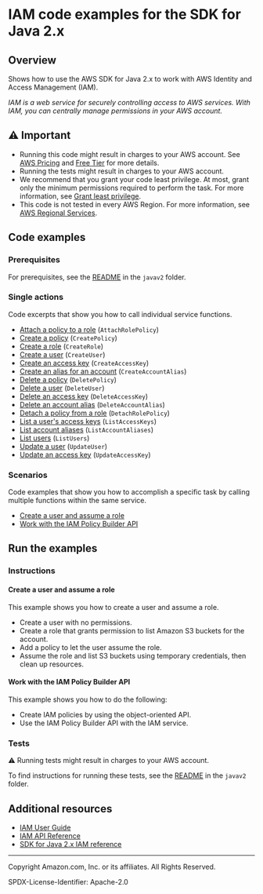 <!--Generated by WRITEME on 2023-09-12 00:35:08.471633 (UTC)-->
# IAM code examples for the SDK for Java 2.x

## Overview

Shows how to use the AWS SDK for Java 2.x to work with AWS Identity and Access Management (IAM).

<!--custom.overview.start-->
<!--custom.overview.end-->

*IAM is a web service for securely controlling access to AWS services. With IAM, you can centrally manage permissions in your AWS account.*

## ⚠ Important

* Running this code might result in charges to your AWS account. See [AWS Pricing](https://aws.amazon.com/pricing/?aws-products-pricing.sort-by=item.additionalFields.productNameLowercase&aws-products-pricing.sort-order=asc&awsf.Free%20Tier%20Type=*all&awsf.tech-category=*all) and [Free Tier](https://aws.amazon.com/free/?all-free-tier.sort-by=item.additionalFields.SortRank&all-free-tier.sort-order=asc&awsf.Free%20Tier%20Types=*all&awsf.Free%20Tier%20Categories=*all) for more details.
* Running the tests might result in charges to your AWS account.
* We recommend that you grant your code least privilege. At most, grant only the minimum permissions required to perform the task. For more information, see [Grant least privilege](https://docs.aws.amazon.com/IAM/latest/UserGuide/best-practices.html#grant-least-privilege).
* This code is not tested in every AWS Region. For more information, see [AWS Regional Services](https://aws.amazon.com/about-aws/global-infrastructure/regional-product-services).

<!--custom.important.start-->
<!--custom.important.end-->

## Code examples

### Prerequisites

For prerequisites, see the [README](../../README.md#Prerequisites) in the `javav2` folder.


<!--custom.prerequisites.start-->
<!--custom.prerequisites.end-->

### Single actions

Code excerpts that show you how to call individual service functions.

* [Attach a policy to a role](src/main/java/com/example/iam/AttachRolePolicy.java#L62) (`AttachRolePolicy`)
* [Create a policy](src/main/java/com/example/iam/CreatePolicy.java#L78) (`CreatePolicy`)
* [Create a role](src/main/java/com/example/iam/CreateRole.java#L66) (`CreateRole`)
* [Create a user](src/main/java/com/example/iam/CreateUser.java#L58) (`CreateUser`)
* [Create an access key](src/main/java/com/example/iam/CreateAccessKey.java#L54) (`CreateAccessKey`)
* [Create an alias for an account](src/main/java/com/example/iam/CreateAccountAlias.java#L52) (`CreateAccountAlias`)
* [Delete a policy](src/main/java/com/example/iam/DeletePolicy.java#L52) (`DeletePolicy`)
* [Delete a user](src/main/java/com/example/iam/DeleteUser.java#L52) (`DeleteUser`)
* [Delete an access key](src/main/java/com/example/iam/DeleteAccessKey.java#L52) (`DeleteAccessKey`)
* [Delete an account alias](src/main/java/com/example/iam/DeleteAccountAlias.java#L51) (`DeleteAccountAlias`)
* [Detach a policy from a role](src/main/java/com/example/iam/DetachRolePolicy.java#L52) (`DetachRolePolicy`)
* [List a user's access keys](src/main/java/com/example/iam/ListAccessKeys.java#L53) (`ListAccessKeys`)
* [List account aliases](src/main/java/com/example/iam/ListAccountAliases.java#L40) (`ListAccountAliases`)
* [List users](src/main/java/com/example/iam/ListUsers.java#L43) (`ListUsers`)
* [Update a user](src/main/java/com/example/iam/UpdateUser.java#L54) (`UpdateUser`)
* [Update an access key](src/main/java/com/example/iam/UpdateAccessKey.java#L61) (`UpdateAccessKey`)

### Scenarios

Code examples that show you how to accomplish a specific task by calling multiple
functions within the same service.

* [Create a user and assume a role](src/main/java/com/example/iam/IAMScenario.java)
* [Work with the IAM Policy Builder API](src/main/java/com/example/iam/IamPolicyBuilderExamples.java)

## Run the examples

### Instructions


<!--custom.instructions.start-->
<!--custom.instructions.end-->



#### Create a user and assume a role

This example shows you how to create a user and assume a role. 

* Create a user with no permissions.
* Create a role that grants permission to list Amazon S3 buckets for the account.
* Add a policy to let the user assume the role.
* Assume the role and list S3 buckets using temporary credentials, then clean up resources.

<!--custom.scenario_prereqs.iam_Scenario_CreateUserAssumeRole.start-->
<!--custom.scenario_prereqs.iam_Scenario_CreateUserAssumeRole.end-->


<!--custom.scenarios.iam_Scenario_CreateUserAssumeRole.start-->
<!--custom.scenarios.iam_Scenario_CreateUserAssumeRole.end-->

#### Work with the IAM Policy Builder API

This example shows you how to do the following:

* Create IAM policies by using the object-oriented API.
* Use the IAM Policy Builder API with the IAM service.

<!--custom.scenario_prereqs.iam_Scenario_IamPolicyBuilder.start-->
<!--custom.scenario_prereqs.iam_Scenario_IamPolicyBuilder.end-->


<!--custom.scenarios.iam_Scenario_IamPolicyBuilder.start-->
<!--custom.scenarios.iam_Scenario_IamPolicyBuilder.end-->

### Tests

⚠ Running tests might result in charges to your AWS account.


To find instructions for running these tests, see the [README](../../README.md#Tests)
in the `javav2` folder.



<!--custom.tests.start-->
<!--custom.tests.end-->

## Additional resources

* [IAM User Guide](https://docs.aws.amazon.com/IAM/latest/UserGuide/introduction.html)
* [IAM API Reference](https://docs.aws.amazon.com/IAM/latest/APIReference/welcome.html)
* [SDK for Java 2.x IAM reference](https://sdk.amazonaws.com/java/api/latest/software/amazon/awssdk/services/iam/package-summary.html)

<!--custom.resources.start-->
<!--custom.resources.end-->

---

Copyright Amazon.com, Inc. or its affiliates. All Rights Reserved.

SPDX-License-Identifier: Apache-2.0